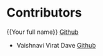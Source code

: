# Contributors
{{Your full name}} [Github](https://github.com/{{your-github-username}})
- Vaishnavi Virat Dave [Github](https://github.com/DaveVaishnavi)
